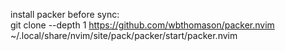install packer before sync:\
git clone --depth 1 https://github.com/wbthomason/packer.nvim
 ~/.local/share/nvim/site/pack/packer/start/packer.nvim
